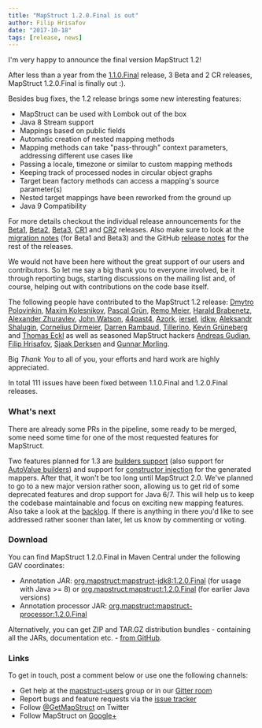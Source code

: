 ```yaml
---
title: "MapStruct 1.2.0.Final is out"
author: Filip Hrisafov
date: "2017-10-18"
tags: [release, news]
---
```


I'm very happy to announce the final version MapStruct 1.2!

After less than a year from the [1.1.0.Final](/news/2016-11-22-mapstruct-1_1_0_Final-seen-in-the-wild) release, 3 Beta and 2 CR releases, MapStruct 1.2.0.Final is finally out :).

Besides bug fixes, the 1.2 release brings some new interesting features:

* MapStruct can be used with Lombok out of the box
* Java 8 Stream support
* Mappings based on public fields
* Automatic creation of nested mapping methods
* Mapping methods can take "pass-through" context parameters, addressing different use cases like
 * Passing a locale, timezone or similar to custom mapping methods
 * Keeping track of processed nodes in circular object graphs
* Target bean factory methods can access a mapping's source parameter(s)
* Nested target mappings have been reworked from the ground up
* Java 9 Compatibility

<!--more-->

For more details checkout the individual release announcements for the
[Beta1](/news/2017-02-20-mapstruct-1_2_0_Beta1-is-out-with-lombok-support-and-direct-field-access), [Beta2](/news/2017-03-16-mapstruct-1_2_0_Beta2-released), [Beta3](/news/2017-06-02-mapstruct-1_2_0_Beta3-is-out),
[CR1](/news/2017-07-25-mapstruct-1_2_0_CR1-released) and [CR2](/news/2017-08-28-mapstruct-1_2_0_cr2-released) releases.
Also make sure to look at the [migration notes](https://github.com/mapstruct/mapstruct/wiki/Migration-notes) (for Beta1 and Beta3) and the GitHub [release notes](https://github.com/mapstruct/mapstruct/releases) for the rest of the releases.

We would not have been here without the great support of our users and contributors.
So let me say a big thank you to everyone involved, be it through reporting bugs, starting discussions on the mailing list and, of course, helping out with contributions on the code base itself.

The following people have contributed to the MapStruct 1.2 release:
[Dmytro Polovinkin](https://github.com/navpil), [Maxim Kolesnikov](https://github.com/xCASx), [Pascal Grün](https://github.com/pascalgn), [Remo Meier](https://github.com/remmeier), [Harald Brabenetz](https://github.com/brabenetz), [Alexander Zhuravlev](https://github.com/zelark), [John Watson](https://github.com/johnwatsondev), [44past4](https://github.com/44past4), [Azork](https://github.com/Azork), [iersel](https://github.com/iersel), [idkw](https://github.com/idkw),
[Aleksandr Shalugin](https://github.com/shalugin), [Cornelius Dirmeier](https://github.com/cornzy), [Darren Rambaud](https://github.com/xyzst), [Tillerino](https://github.com/Tillerino), [Kevin Grüneberg](https://github.com/kevcodez) and [Thomas Eckl](https://github.com/ecktoteckto)
as well as seasoned MapStruct hackers [Andreas Gudian](https://github.com/agudian), [Filip Hrisafov](https://github.com/filiphr), [Sjaak Derksen](https://github.com/sjaakd) and [Gunnar Morling](https://github.com/gunnarmorling).

Big *Thank You* to all of you, your efforts and hard work are highly appreciated.


In total 111 issues have been fixed between 1.1.0.Final and 1.2.0.Final releases.

### What's next

There are already some PRs in the pipeline, some ready to be merged, some need some time for one of the most requested features for MapStruct.

Two features planned for 1.3 are [builders support](https://github.com/mapstruct/mapstruct/issues/782) (also support for [AutoValue builders](https://github.com/mapstruct/mapstruct/issues/802)) and support for [constructor injection](https://github.com/mapstruct/mapstruct/issues/571) for the generated mappers.
After that, it won't be too long until MapStruct 2.0.
We've planned to go to a new major version rather soon, allowing us to get rid of some deprecated features and drop support for Java 6/7.
This will help us to keep the codebase maintainable and focus on exciting new mapping features.
Also take a look at the [backlog](https://github.com/mapstruct/mapstruct/labels/feature).
If there is anything in there you'd like to see addressed rather sooner than later, let us know by commenting or voting.

### Download

You can find MapStruct 1.2.0.Final in Maven Central under the following GAV coordinates:

* Annotation JAR: [org.mapstruct:mapstruct-jdk8:1.2.0.Final](http://search.maven.org/#artifactdetails|org.mapstruct|mapstruct-jdk8|1.2.0.Final|jar) (for usage with Java >= 8) or [org.mapstruct:mapstruct:1.2.0.Final](http://search.maven.org/#artifactdetails|org.mapstruct|mapstruct|1.2.0.Final|jar) (for earlier Java versions)
* Annotation processor JAR: [org.mapstruct:mapstruct-processor:1.2.0.Final](http://search.maven.org/#artifactdetails|org.mapstruct|mapstruct-processor|1.2.0.Final|jar)

Alternatively, you can get ZIP and TAR.GZ distribution bundles - containing all the JARs, documentation etc. - [from GitHub](https://github.com/mapstruct/mapstruct/releases/tag/1.2.0.Final).

### Links

To get in touch, post a comment below or use one the following channels:

* Get help at the [mapstruct-users](https://groups.google.com/forum/?fromgroups#!forum/mapstruct-users) group or in our [Gitter room](https://gitter.im/mapstruct/mapstruct-users)
* Report bugs and feature requests via the [issue tracker](https://github.com/mapstruct/mapstruct/issues)
* Follow [@GetMapStruct](https://twitter.com/GetMapStruct) on Twitter
* Follow MapStruct on [Google+](https://plus.google.com/u/0/118070742567787866481/posts)

